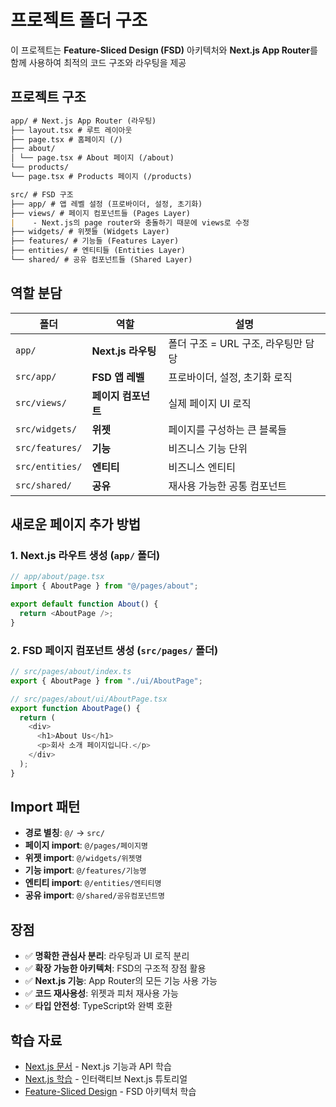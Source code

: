 # 프로젝트 폴더 구조

이 프로젝트는 **Feature-Sliced Design (FSD)** 아키텍처와 **Next.js App Router**를 함께 사용하여 최적의 코드 구조와 라우팅을 제공
## 프로젝트 구조

```markdown
app/ # Next.js App Router (라우팅)
├── layout.tsx # 루트 레이아웃
├── page.tsx # 홈페이지 (/)
├── about/
│ └── page.tsx # About 페이지 (/about)
└── products/
└── page.tsx # Products 페이지 (/products)

src/ # FSD 구조
├── app/ # 앱 레벨 설정 (프로바이더, 설정, 초기화)
├── views/ # 페이지 컴포넌트들 (Pages Layer) 
|    - Next.js의 page router와 충돌하기 때문에 views로 수정
├── widgets/ # 위젯들 (Widgets Layer)
├── features/ # 기능들 (Features Layer)
├── entities/ # 엔티티들 (Entities Layer)
└── shared/ # 공유 컴포넌트들 (Shared Layer)
```

## 역할 분담

| 폴더            | 역할                | 설명                                |
| --------------- | ------------------- | ----------------------------------- |
| `app/`          | **Next.js 라우팅**  | 폴더 구조 = URL 구조, 라우팅만 담당 |
| `src/app/`      | **FSD 앱 레벨**     | 프로바이더, 설정, 초기화 로직       |
| `src/views/`    | **페이지 컴포넌트** | 실제 페이지 UI 로직                 |
| `src/widgets/`  | **위젯**            | 페이지를 구성하는 큰 블록들         |
| `src/features/` | **기능**            | 비즈니스 기능 단위                  |
| `src/entities/` | **엔티티**          | 비즈니스 엔티티                     |
| `src/shared/`   | **공유**            | 재사용 가능한 공통 컴포넌트         |

## 새로운 페이지 추가 방법

### 1. Next.js 라우트 생성 (`app/` 폴더)

```typescript
// app/about/page.tsx
import { AboutPage } from "@/pages/about";

export default function About() {
  return <AboutPage />;
}
```

### 2. FSD 페이지 컴포넌트 생성 (`src/pages/` 폴더)

```typescript
// src/pages/about/index.ts
export { AboutPage } from "./ui/AboutPage";

// src/pages/about/ui/AboutPage.tsx
export function AboutPage() {
  return (
    <div>
      <h1>About Us</h1>
      <p>회사 소개 페이지입니다.</p>
    </div>
  );
}
```

## Import 패턴

- **경로 별칭**: `@/` → `src/`
- **페이지 import**: `@/pages/페이지명`
- **위젯 import**: `@/widgets/위젯명`
- **기능 import**: `@/features/기능명`
- **엔티티 import**: `@/entities/엔티티명`
- **공유 import**: `@/shared/공유컴포넌트명`

## 장점

- ✅ **명확한 관심사 분리**: 라우팅과 UI 로직 분리
- ✅ **확장 가능한 아키텍처**: FSD의 구조적 장점 활용
- ✅ **Next.js 기능**: App Router의 모든 기능 사용 가능
- ✅ **코드 재사용성**: 위젯과 피처 재사용 가능
- ✅ **타입 안전성**: TypeScript와 완벽 호환


## 학습 자료

- [Next.js 문서](https://nextjs.org/docs) - Next.js 기능과 API 학습
- [Next.js 학습](https://nextjs.org/learn) - 인터랙티브 Next.js 튜토리얼
- [Feature-Sliced Design](https://feature-sliced.design/) - FSD 아키텍처 학습


